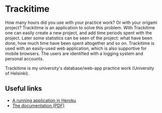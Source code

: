 # Trackitime
How	many	hours	did	you	use	with	your	practice	work?	Or	with	your	origami	
project?	Trackitime	is	an application	 to	solve	 this	problem.	With	Trackitime	one	can	easily	create	a	new	project,	and	add	time	periods	spent	with	the	project.
Later	some	statistics	can	be	seen	of	the	project:	what	have	been	done,	how	much	time	have	been	spent	altogether	and	so	on.
Trackitime	is	used	with	an	easily-used web application,	which	is	also	supportive for	mobile	browsers. The	users	are	identified	with	a	logging	system	and	personal	accounts.

Trackitime is my university's database/web-app practice work (University of Helsinki).

## Useful links
* [A running application in Heroku](https://trackitime.herokuapp.com)
* [The documentation (PDF)](https://trackitime.herokuapp.com/documentation)
